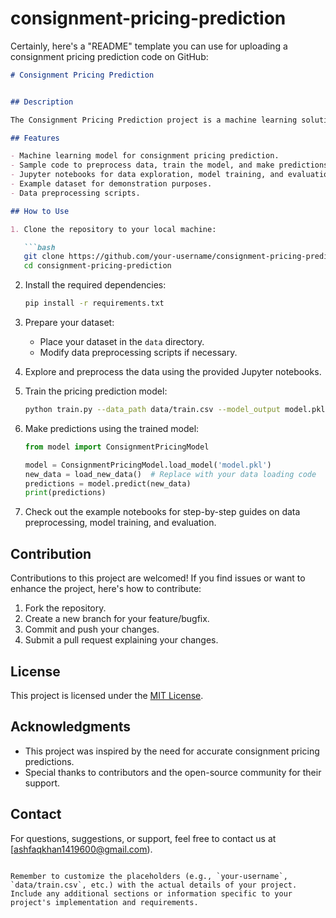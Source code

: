 # consignment-pricing-prediction
Certainly, here's a "README" template you can use for uploading a consignment pricing prediction code on GitHub:

```markdown
# Consignment Pricing Prediction


## Description

The Consignment Pricing Prediction project is a machine learning solution designed to predict pricing for consignment items. This repository contains the code and resources needed to train a pricing prediction model using historical consignment data.

## Features

- Machine learning model for consignment pricing prediction.
- Sample code to preprocess data, train the model, and make predictions.
- Jupyter notebooks for data exploration, model training, and evaluation.
- Example dataset for demonstration purposes.
- Data preprocessing scripts.

## How to Use

1. Clone the repository to your local machine:

   ```bash
   git clone https://github.com/your-username/consignment-pricing-prediction.git
   cd consignment-pricing-prediction
   ```

2. Install the required dependencies:

   ```bash
   pip install -r requirements.txt
   ```

3. Prepare your dataset:

   - Place your dataset in the `data` directory.
   - Modify data preprocessing scripts if necessary.

4. Explore and preprocess the data using the provided Jupyter notebooks.

5. Train the pricing prediction model:

   ```bash
   python train.py --data_path data/train.csv --model_output model.pkl
   ```

6. Make predictions using the trained model:

   ```python
   from model import ConsignmentPricingModel

   model = ConsignmentPricingModel.load_model('model.pkl')
   new_data = load_new_data()  # Replace with your data loading code
   predictions = model.predict(new_data)
   print(predictions)
   ```

7. Check out the example notebooks for step-by-step guides on data preprocessing, model training, and evaluation.

## Contribution

Contributions to this project are welcomed! If you find issues or want to enhance the project, here's how to contribute:

1. Fork the repository.
2. Create a new branch for your feature/bugfix.
3. Commit and push your changes.
4. Submit a pull request explaining your changes.

## License

This project is licensed under the [MIT License](LICENSE).

## Acknowledgments

- This project was inspired by the need for accurate consignment pricing predictions.
- Special thanks to contributors and the open-source community for their support.

## Contact

For questions, suggestions, or support, feel free to contact us at [ashfaqkhan1419600@gmail.com).
```

Remember to customize the placeholders (e.g., `your-username`, `data/train.csv`, etc.) with the actual details of your project. Include any additional sections or information specific to your project's implementation and requirements.
